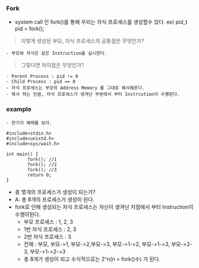 ### Fork

- system call 인 fork()를 통해 우리는 자식 프로세스를 생성할수 있다.
	 ex) pid_t pid = fork();
> 이렇게 생성된 부모, 자식 프로세스의 공통점은 무엇인가?

	- 부모와 자식은 같은 Instruction을 실시한다.
> 그렇다면 차이점은 무엇인가?

	- Parent Process : pid != 0
	- Child Process : pid == 0
	- 자식 프로세스는 부모의 Address Memory 를 그대로 복사해온다.
	- 복사 하는 만큼, 자식 프로세스가 생겨난 부분에서 부터 Instrcution이 수행된다.

### example
    - 한가지 예제를 보자.
```
#include<stdio.h>
#include<unistd.h>
#include<sys/wait.h>

int main() {
        fork(); //1 
        fork(); //2
        fork(); //3
        return 0;
}
```
  - 총 몇개의 프로세스가 생성이 되는가?
  - A: 총 8개의 프로세스가 생성이 된다.
  - fork로 인해 생성되는 자식 프로세스는 자신이 생겨난 지점에서 부터 Instruction이 수행이된다.
  	- 부모 프로세스 : 1, 2, 3 
	- 1번 자식 프로세스 : 2, 3
	- 2번 자식 프로세스 : 3
	- 전체 : 부모, 부모->1, 부모->2,부모->3, 부모->1->2, 부모->1->3, 부모->2-3, 부모->1->2->3
	- 총 8개가 생성이 되고 수식적으로는 2^n(n = fork()수) 가 된다.
  
  
